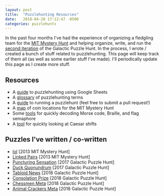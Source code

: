 ```yaml
---
layout: post
title:  "Puzzlehunting Resources"
date:   2018-04-28 17:12:47 -0500
categories: puzzlehunts
---
```



In the past four months I've had the experience of organizing a fledgling team for the [MIT Mystery Hunt](http://web.mit.edu/puzzle/www/) and helping organize, write, and run the [second iteration](https://2018.galacticpuzzlehunt.com/) of the Galactic Puzzle Hunt. In the process, I wrote / created a bunch of stuff related to puzzlehunting. This page will keep track of them all (as well as some earlier stuff I've made). I'll periodically update this page as I create more stuff.

<!--more-->

## Resources

* A [guide](https://docs.google.com/spreadsheets/d/1jMFf_fSEH9kL9_PAYyMxjL8pRZdgqCm9n2xrnF69kQM/edit?usp=sharing) to puzzlehunting using Google Sheets
* A [glossary](https://docs.google.com/document/d/1_d_xx-RQ2mCfXGVtjCx_56pQhwdJHvyBser7pHLtmM0/edit#) of puzzlehunting terms
* A [guide](https://github.com/fortenforge/suggestions-for-running-a-puzzlehunt) to running a puzzlehunt (feel free to submit a pull request!)
* A [map](https://www.google.com/maps/d/u/0/edit?mid=1cvq4WxVuuSbIZUmzbQATxQMElE4) of coin locations for the MIT Mystery Hunt
* Some [tools](https://fortenf.org/codes) for quickly decoding Morse code, Braille, and flag semaphore
* A [tool](https://fortenf.org/caesar) for quickly looking at Caesar shifts

## Puzzles I've written / co-written

* [lol](http://www.mit.edu/~puzzle/2013/coinheist.com/feynman/lol/) [2013 MIT Mystery Hunt]
* [Linked Pairs](http://www.mit.edu/~puzzle/2013/coinheist.com/sneakers/linked_pairs/) [2013 MIT Mystery Hunt]
* [Puncturing Sensation](https://2017.galacticpuzzlehunt.com/puzzle/3/1.html) [2017 Galactic Puzzle Hunt]
* [Duck Quonundrum](https://2017.galacticpuzzlehunt.com/puzzle/6/4.html) [2017 Galactic Puzzle Hunt]
* [Tabloid News](https://2018.galacticpuzzlehunt.com/puzzle/tabloid-news) [2018 Galactic Puzzle Hunt]
* [Consolation Prize](https://2018.galacticpuzzlehunt.com/puzzle/consolation-prize) [2018 Galactic Puzzle Hunt]
* [Chessmen Meta](https://2018.galacticpuzzlehunt.com/puzzle/chessmen) [2018 Galactic Puzzle Hunt]
* [Animal Crackers Meta](https://2018.galacticpuzzlehunt.com/puzzle/animal-crackers) [2018 Galactic Puzzle Hunt]

